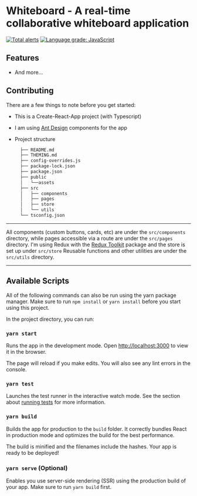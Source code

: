 # Whiteboard - A real-time collaborative whiteboard application

[![Total alerts](https://img.shields.io/lgtm/alerts/g/jerrynavi/react-redux-template.svg?logo=lgtm&logoWidth=18)](https://lgtm.com/projects/g/jerrynavi/react-redux-template/alerts/) [![Language grade: JavaScript](https://img.shields.io/lgtm/grade/javascript/g/jerrynavi/react-redux-template.svg?logo=lgtm&logoWidth=18)](https://lgtm.com/projects/g/jerrynavi/react-redux-template/context:javascript)

## Features

- And more...

## Contributing

There are a few things to note before you get started:

- This is a Create-React-App project (with Typescript)
- I am using [Ant Design](https://ant.design) components for the app
- Project structure
  
  ```bash
    ├── README.md
    ├── THEMING.md
    ├── config-overrides.js
    ├── package-lock.json
    ├── package.json
    ├── public
    │   └──assets
    ├── src
    │   ├── components
    │   ├── pages
    │   ├── store
    │   └── utils
    └── tsconfig.json
  ```

---

All components (custom buttons, cards, etc) are under the `src/components` directory, while pages accessible via a route are under the `src/pages` directory.
I'm using Redux with the [Redux Toolkit](https://redux-toolkit.js.org/) package and the store is set up under `src/store`
Reusable functions and other utilities are under the `src/utils` directory.

---

## Available Scripts

All of the following commands can also be run using the yarn package manager. Make sure to run `npm install` or `yarn install` before you start using this project.

In the project directory, you can run:

### `yarn start`

Runs the app in the development mode.
Open [http://localhost:3000](http://localhost:3000) to view it in the browser.

The page will reload if you make edits.
You will also see any lint errors in the console.

### `yarn test`

Launches the test runner in the interactive watch mode.
See the section about [running tests](https://facebook.github.io/create-react-app/docs/running-tests) for more information.

### `yarn build`

Builds the app for production to the `build` folder.
It correctly bundles React in production mode and optimizes the build for the best performance.

The build is minified and the filenames include the hashes.
Your app is ready to be deployed!

### `yarn serve` (Optional)

Enables you use server-side rendering (SSR) using the production build of your app. Make sure to run `yarn build` first.
